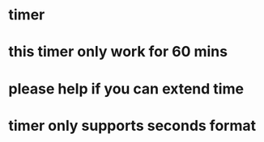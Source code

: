# timer
# this timer only work for 60 mins
# please help if you can extend time
# timer only supports seconds format
